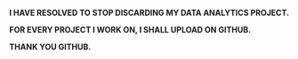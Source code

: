 **I HAVE RESOLVED TO STOP DISCARDING MY DATA ANALYTICS PROJECT.**


**FOR EVERY PROJECT I WORK ON, I SHALL UPLOAD ON GITHUB.**


**THANK YOU GITHUB.**
